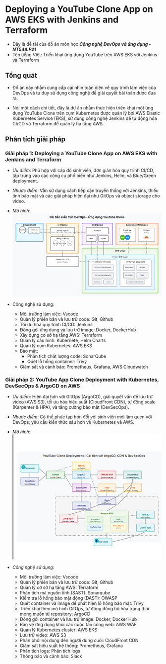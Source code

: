 # Deploying a YouTube Clone App on AWS EKS with Jenkins and Terraform

- Đây là đề tài của đồ án môn học ***Công nghệ DevOps và ứng dụng - NT548.P21***
- Tên tiếng Việt: Triển khai ứng dụng YouTube trên AWS EKS với Jenkins và Terraform

## Tổng quát

- Đồ án này nhằm cung cấp cái nhìn toàn diện về quy trình làm việc của DevOps và tư duy sử dụng công nghệ để giải quyết bài toán được đưa ra. 

- Nói một cách chi tiết, đây là dự án nhằm thực hiện triển khai một ứng dụng YouTube Clone trên cụm Kubernetes được quản lý bởi AWS Elastic Kubernetes Service (EKS), sử dụng công nghệ Jenkins để tự động hóa CI/CD và Terraform để quản lý hạ tầng AWS.

## Phân tích giải pháp

### Giải pháp 1: Deploying a YouTube Clone App on AWS EKS with Jenkins and Terraform

- *Ưu điểm*: Phù hợp với cấp độ sinh viên, đơn giản hóa quy trình CI/CD, tập trung vào các công cụ phổ biến như Jenkins, Helm, và Blue/Green deployment.

- *Nhược điểm*: Vẫn sử dụng cách tiếp cận truyền thống với Jenkins, thiếu tính bảo mật và các giải pháp hiện đại như GitOps và object storage cho video.

- *Mô hình*:
![Giải pháp 1](/asset/first-solution.png)

- Công nghệ sử dụng: 

    - Môi trường làm việc: Vscode
    - Quản lý phiên bản và lưu trữ code: Git, Github
    - Tối ưu hóa quy trình CI/CD: Jenkins
    - Đóng gói ứng dụng và lưu trữ image: Docker, DockerHub
    - Xây dựng cơ sở hạ tầng AWS: Terraform
    - Quản lý cấu hình: Kubernete, Helm Charts
    - Quản lý cụm Kubernetes: AWS EKS
    - Bảo mật:
        - Phân tích chất lượng code: SonarQube
        - Quét lỗ hổng container: Trivy
    - Giám sát và cảnh báo: Prometheus, Grafana, AWS Cloudwatch


### Giải pháp 2: YouTube App Clone Deployment with Kubernetes, DevSecOps & ArgoCD on AWS

- *Ưu điểm*: Hiện đại hơn với GitOps (ArgoCD), giải quyết vấn đề lưu trữ video (AWS S3), tối ưu hóa hiệu suất (CloudFront CDN), tự động scale (Karpenter & HPA), và tăng cường bảo mật (DevSecOps).

- *Nhược điểm*: Có thể phức tạp hơn đối với sinh viên mới làm quen với DevOps, yêu cầu kiến thức sâu hơn về Kubernetes và AWS.

- *Mô hình*: 
![Giải pháp 2](/asset/second-solution.png)

- *Công nghệ sử dụng*:

    - Môi trường làm việc: Vscode
    - Quản lý phiên bản và lưu trữ code: Git, Github
    - Quản lý cơ sở hạ tầng AWS: Terraform
    - Phân tích mã nguồn tĩnh (SAST): Sonarqube
    - Kiểm tra lỗ hổng bảo mật động (DAST): OWASP
    - Quét container và image để phát hiện lỗ hổng bảo mật: Trivy
    - Triển khai theo mô hình GitOps, tự động đồng bộ hóa trạng thái mong muốn từ repository: ArgoCD
    - Đóng gói container và lưu trữ image: Docker, Docker Hub
    - Bảo vệ ứng dụng khỏi các cuộc tấn công web: AWS WAF
    - Quản lý Kubernetes cluster: AWS EKS
    - Lưu trữ video: AWS S3
    - Phân phối nội dung đến người dùng cuối: CloudFront CDN
    - Giám sát hiệu suất hệ thống: Prometheus, Grafana
    - Phân tích logs: Phân tích logs
    - Thông báo và cảnh báo: Slack
